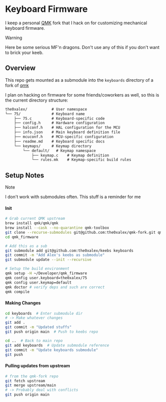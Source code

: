 # Keyboard Firmware

I keep a personal [QMK](https://github.com/qmk/qmk_firmware) fork that I hack on for customizing mechanical keyboard firmware.

> [!WARNING]
> Here be some serious MF'n dragons.
> Don't use any of this if you don't want to brick your keeb.


## Overview

This repo gets mounted as a submodule into the `keyboards` directory of a fork of [qmk](https://github.com/qmk/qmk_firmware)

I plan on hacking on firmware for some friends/coworkers as well, so this is the current directory
structure:

```txt
the0xalex/           # User namespace
└── 75/              # Keyboard name
    ├── 75.c         # Keyboard-specific code
    ├── config.h     # Hardware configuration
    ├── halconf.h    # HAL configuration for the MCU
    ├── info.json    # Main keyboard definition file
    ├── mcuconf.h    # MCU-specific configuration
    ├── readme.md    # Keyboard specific docs
    └── keymaps/     # Keymap directory
        └── default/   # Keymap namespace
            ├── keymap.c    # Keymap definition
            └── rules.mk    # Keymap-specific build rules
```


## Setup Notes

> [!NOTE]
> I don't work with submodules often.  This stuff is a reminder for me

#### Init

```bash
# Grab current QMK upstream
brew install qmk/qmk/qmk
brew install --cask --no-quarantine qmk-toolbox
git clone --recurse-submodules git@github.com:the0xalex/qmk-fork.git qmk_firmware
cd qmk_firmware

# Add this as a sub
git submodule add git@github.com:the0xalex/keebs keyboards
git commit -m "Add Alex's keebs as submodule"
git submodule update --init --recursive

# Setup the build environment 
qmk setup -H ~/Developer/qmk_firmware
qmk config user.keyboard=the0xalex/75
qmk config user.keymap=default
qmk doctor # verify deps and such are correct
qmk compile
```

#### Making Changes


```bash
cd keyboards  # Enter submodule dir
# -> Make whatever changes
git add .
git commit -m "Updated stuffs"
git push origin main  # Push to keebs repo

cd ..  # Back to main repo
git add keyboards  # Update submodule reference
git commit -m "Update keyboards submodule"
git push
```

#### Pulling updates from upstream

```bash
# from the qmk-fork repo
git fetch upstream
git merge upstream/main
# -> Probably deal with conflicts
git push origin main
```
